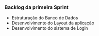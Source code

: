 ### Backlog da primeira Sprint
* Estruturação do Banco de Dados
* Desenvolvimento do Layout da aplicação
* Desenvolvimento do sistema de Login
